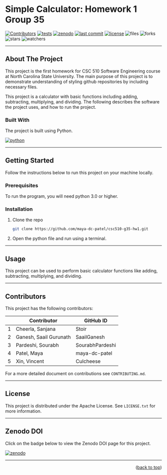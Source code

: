 # Simple Calculator: Homework 1 Group 35

[![Contributors][contributors]][contributors-url]
[![tests][tests]][tests-url]
[![zenodo][zenodo]][zenodo-url]
[![last commit][last-commit]][last-commit-url]
[![license][license]][license-url]
![files][files]
![forks][forks]
![stars][stars]
![watchers][watchers]

<hr />

## About The Project

This project is the first homework for CSC 510 Software Engineering course at North Carolina State University. The main purpose of this project is to demonstrate understanding of styling github repositories by including necessary files.

This project is a calculator with basic functions including adding, subtracting, multiplying, and dividing. The following describes the software the project uses, and how to run the project.

### Built With

The project is built using Python.

[![python][python]][python-url]

<hr />

## Getting Started

Follow the instructions below to run this project on your machine locally.

### Prerequisites

To run the program, you will need python 3.0 or higher.

### Installation
1. Clone the repo
   ```sh
   git clone https://github.com/maya-dc-patel/csc510-g35-hw1.git
   ```
2. Open the python file and run using a terminal.

<hr />

## Usage

This project can be used to perform basic calculator functions like adding, subtracting, multiplying, and dividing.

<hr />

## Contributors

This project has the following contributors:

|    | Contributor            | GitHub ID       |
| -- | ---------------------- | ----------------|
|  1 | Cheerla, Sanjana       | Stoir           |
|  2 | Ganesh, Saail Gurunath | SaailGanesh     |
|  3 | Pardeshi, Sourabh      | SourabhPardeshi |
|  4 | Patel, Maya            | maya-dc-patel   |
|  5 | Xin, Vincent           | Culcheese       |

For a more detailed document on contributions see `CONTRIBUTING.md`.

<hr />

## License

This project is distributed under the Apache License. See `LICENSE.txt` for more information.

<hr />

## Zenodo DOI
Click on the badge below to view the Zenodo DOI page for this project. 

[![zenodo][zenodo]][zenodo-url]

<hr />

<p align="right">(<a href="#readme-top">back to top</a>)</p>

[contributors]: https://img.shields.io/github/contributors/maya-dc-patel/csc510-g35-hw1
[contributors-url]: https://github.com/maya-dc-patel/csc510-g35-hw1/graphs/contributors

[last-commit]: https://img.shields.io/github/last-commit/maya-dc-patel/csc510-g35-hw1
[last-commit-url]: https://github.com/maya-dc-patel/csc510-g35-hw1/commits/main

[license]: https://img.shields.io/badge/license-Apache-blue
[license-url]: https://github.com/maya-dc-patel/csc510-g35-hw1/blob/main/LICENSE

[files]: https://img.shields.io/github/directory-file-count/maya-dc-patel/csc510-g35-hw1

[forks]: https://img.shields.io/github/forks/maya-dc-patel/csc510-g35-hw1?style=social

[stars]: https://img.shields.io/github/stars/maya-dc-patel/csc510-g35-hw1?style=social

[watchers]: https://img.shields.io/github/watchers/maya-dc-patel/csc510-g35-hw1?style=social

[python]: https://img.shields.io/badge/python-%3E%3D3.0-blue
[python-url]: https://www.python.org/

[tests]: https://img.shields.io/badge/tests-4%20passed%2C%200%20failed-blue
[tests-url]: https://github.com/maya-dc-patel/csc510-g35-hw1/tree/main/test

[zenodo]: https://img.shields.io/badge/DOI-10.5281%2Fzenodo.7030389-blue
[zenodo-url]: https://zenodo.org/record/7030389